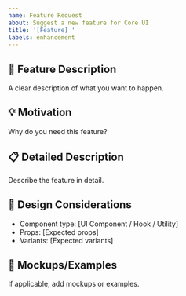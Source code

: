 ```yaml
---
name: Feature Request
about: Suggest a new feature for Core UI
title: '[Feature] '
labels: enhancement
---
```


## 🚀 Feature Description
A clear description of what you want to happen.

## 💡 Motivation
Why do you need this feature?

## 📋 Detailed Description
Describe the feature in detail.

## 🎨 Design Considerations
- Component type: [UI Component / Hook / Utility]
- Props: [Expected props]
- Variants: [Expected variants]

## 📸 Mockups/Examples
If applicable, add mockups or examples.